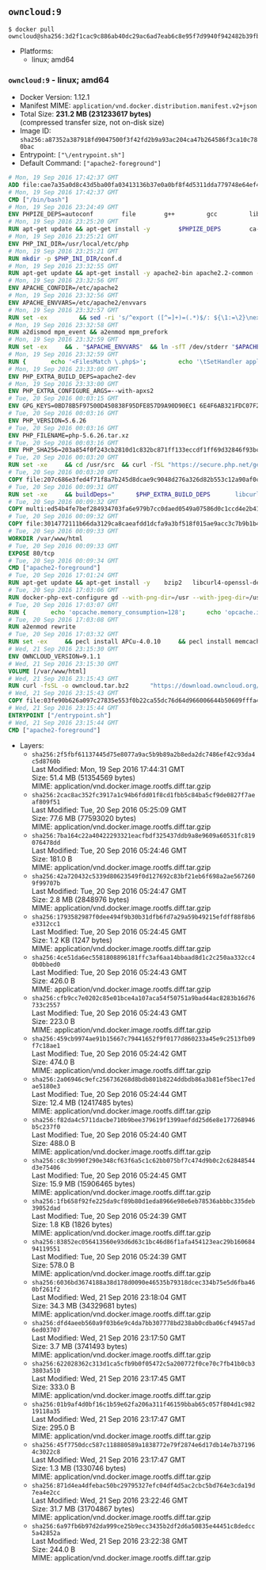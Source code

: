 ## `owncloud:9`

```console
$ docker pull owncloud@sha256:3d2f1cac9c886ab40dc29ac6ad7eab6c8e95f7d9940f942482b39fb032027a62
```

-	Platforms:
	-	linux; amd64

### `owncloud:9` - linux; amd64

-	Docker Version: 1.12.1
-	Manifest MIME: `application/vnd.docker.distribution.manifest.v2+json`
-	Total Size: **231.2 MB (231233617 bytes)**  
	(compressed transfer size, not on-disk size)
-	Image ID: `sha256:a87352a387918fd9047500f3f42fd2b9a93ac204ca47b264586f3ca10c780bac`
-	Entrypoint: `["\/entrypoint.sh"]`
-	Default Command: `["apache2-foreground"]`

```dockerfile
# Mon, 19 Sep 2016 17:42:37 GMT
ADD file:cae7a35a0d8c43d5ba00fa03413136b37e0a0bf8f4d5311dda779748e64ef425 in / 
# Mon, 19 Sep 2016 17:42:37 GMT
CMD ["/bin/bash"]
# Mon, 19 Sep 2016 23:24:49 GMT
ENV PHPIZE_DEPS=autoconf 		file 		g++ 		gcc 		libc-dev 		make 		pkg-config 		re2c
# Mon, 19 Sep 2016 23:25:20 GMT
RUN apt-get update && apt-get install -y 		$PHPIZE_DEPS 		ca-certificates 		curl 		libedit2 		libsqlite3-0 		libxml2 		xz-utils 	--no-install-recommends && rm -r /var/lib/apt/lists/*
# Mon, 19 Sep 2016 23:25:21 GMT
ENV PHP_INI_DIR=/usr/local/etc/php
# Mon, 19 Sep 2016 23:25:21 GMT
RUN mkdir -p $PHP_INI_DIR/conf.d
# Mon, 19 Sep 2016 23:32:55 GMT
RUN apt-get update && apt-get install -y apache2-bin apache2.2-common --no-install-recommends && rm -rf /var/lib/apt/lists/*
# Mon, 19 Sep 2016 23:32:56 GMT
ENV APACHE_CONFDIR=/etc/apache2
# Mon, 19 Sep 2016 23:32:56 GMT
ENV APACHE_ENVVARS=/etc/apache2/envvars
# Mon, 19 Sep 2016 23:32:57 GMT
RUN set -ex 		&& sed -ri 's/^export ([^=]+)=(.*)$/: ${\1:=\2}\nexport \1/' "$APACHE_ENVVARS" 		&& . "$APACHE_ENVVARS" 	&& for dir in 		"$APACHE_LOCK_DIR" 		"$APACHE_RUN_DIR" 		"$APACHE_LOG_DIR" 		/var/www/html 	; do 		rm -rvf "$dir" 		&& mkdir -p "$dir" 		&& chown -R "$APACHE_RUN_USER:$APACHE_RUN_GROUP" "$dir"; 	done
# Mon, 19 Sep 2016 23:32:58 GMT
RUN a2dismod mpm_event && a2enmod mpm_prefork
# Mon, 19 Sep 2016 23:32:59 GMT
RUN set -ex 	&& . "$APACHE_ENVVARS" 	&& ln -sfT /dev/stderr "$APACHE_LOG_DIR/error.log" 	&& ln -sfT /dev/stdout "$APACHE_LOG_DIR/access.log" 	&& ln -sfT /dev/stdout "$APACHE_LOG_DIR/other_vhosts_access.log"
# Mon, 19 Sep 2016 23:32:59 GMT
RUN { 		echo '<FilesMatch \.php$>'; 		echo '\tSetHandler application/x-httpd-php'; 		echo '</FilesMatch>'; 		echo; 		echo 'DirectoryIndex disabled'; 		echo 'DirectoryIndex index.php index.html'; 		echo; 		echo '<Directory /var/www/>'; 		echo '\tOptions -Indexes'; 		echo '\tAllowOverride All'; 		echo '</Directory>'; 	} | tee "$APACHE_CONFDIR/conf-available/docker-php.conf" 	&& a2enconf docker-php
# Mon, 19 Sep 2016 23:33:00 GMT
ENV PHP_EXTRA_BUILD_DEPS=apache2-dev
# Mon, 19 Sep 2016 23:33:00 GMT
ENV PHP_EXTRA_CONFIGURE_ARGS=--with-apxs2
# Tue, 20 Sep 2016 00:03:15 GMT
ENV GPG_KEYS=0BD78B5F97500D450838F95DFE857D9A90D90EC1 6E4F6AB321FDC07F2C332E3AC2BF0BC433CFC8B3
# Tue, 20 Sep 2016 00:03:16 GMT
ENV PHP_VERSION=5.6.26
# Tue, 20 Sep 2016 00:03:16 GMT
ENV PHP_FILENAME=php-5.6.26.tar.xz
# Tue, 20 Sep 2016 00:03:16 GMT
ENV PHP_SHA256=203a854f0f243cb2810d1c832bc871ff133eccdf1ff69d32846f93bc1bef58a8
# Tue, 20 Sep 2016 00:03:20 GMT
RUN set -xe 	&& cd /usr/src 	&& curl -fSL "https://secure.php.net/get/$PHP_FILENAME/from/this/mirror" -o php.tar.xz 	&& echo "$PHP_SHA256 *php.tar.xz" | sha256sum -c - 	&& curl -fSL "https://secure.php.net/get/$PHP_FILENAME.asc/from/this/mirror" -o php.tar.xz.asc 	&& export GNUPGHOME="$(mktemp -d)" 	&& for key in $GPG_KEYS; do 		gpg --keyserver ha.pool.sks-keyservers.net --recv-keys "$key"; 	done 	&& gpg --batch --verify php.tar.xz.asc php.tar.xz 	&& rm -r "$GNUPGHOME"
# Tue, 20 Sep 2016 00:03:20 GMT
COPY file:207c686e3fed4f71f8a7b245d8dcae9c9048d276a326d82b553c12a90af0c0ca in /usr/local/bin/ 
# Tue, 20 Sep 2016 00:09:31 GMT
RUN set -xe 	&& buildDeps=" 		$PHP_EXTRA_BUILD_DEPS 		libcurl4-openssl-dev 		libedit-dev 		libsqlite3-dev 		libssl-dev 		libxml2-dev 	" 	&& apt-get update && apt-get install -y $buildDeps --no-install-recommends && rm -rf /var/lib/apt/lists/* 		&& docker-php-source extract 	&& cd /usr/src/php 	&& ./configure 		--with-config-file-path="$PHP_INI_DIR" 		--with-config-file-scan-dir="$PHP_INI_DIR/conf.d" 				--disable-cgi 				--enable-ftp 		--enable-mbstring 		--enable-mysqlnd 				--with-curl 		--with-libedit 		--with-openssl 		--with-zlib 				$PHP_EXTRA_CONFIGURE_ARGS 	&& make -j"$(nproc)" 	&& make install 	&& { find /usr/local/bin /usr/local/sbin -type f -executable -exec strip --strip-all '{}' + || true; } 	&& make clean 	&& docker-php-source delete 		&& apt-get purge -y --auto-remove -o APT::AutoRemove::RecommendsImportant=false $buildDeps
# Tue, 20 Sep 2016 00:09:32 GMT
COPY multi:ed54b4fe7bef284934703fa6e979b7cc0daed0549a07586d0c1ccd4e2b41884a in /usr/local/bin/ 
# Tue, 20 Sep 2016 00:09:32 GMT
COPY file:3014772111b66da3129ca8caeafdd1dcfa9a3bf518f015ae9acc3c7b9b1b44c9 in /usr/local/bin/ 
# Tue, 20 Sep 2016 00:09:33 GMT
WORKDIR /var/www/html
# Tue, 20 Sep 2016 00:09:33 GMT
EXPOSE 80/tcp
# Tue, 20 Sep 2016 00:09:34 GMT
CMD ["apache2-foreground"]
# Tue, 20 Sep 2016 17:01:24 GMT
RUN apt-get update && apt-get install -y 	bzip2 	libcurl4-openssl-dev 	libfreetype6-dev 	libicu-dev 	libjpeg-dev 	libldap2-dev 	libmcrypt-dev 	libmemcached-dev 	libpng12-dev 	libpq-dev 	libxml2-dev 	&& rm -rf /var/lib/apt/lists/*
# Tue, 20 Sep 2016 17:03:06 GMT
RUN docker-php-ext-configure gd --with-png-dir=/usr --with-jpeg-dir=/usr 	&& docker-php-ext-configure ldap --with-libdir=lib/x86_64-linux-gnu/ 	&& docker-php-ext-install exif gd intl ldap mbstring mcrypt mysql opcache pdo_mysql pdo_pgsql pgsql zip
# Tue, 20 Sep 2016 17:03:07 GMT
RUN { 		echo 'opcache.memory_consumption=128'; 		echo 'opcache.interned_strings_buffer=8'; 		echo 'opcache.max_accelerated_files=4000'; 		echo 'opcache.revalidate_freq=60'; 		echo 'opcache.fast_shutdown=1'; 		echo 'opcache.enable_cli=1'; 	} > /usr/local/etc/php/conf.d/opcache-recommended.ini
# Tue, 20 Sep 2016 17:03:08 GMT
RUN a2enmod rewrite
# Tue, 20 Sep 2016 17:03:32 GMT
RUN set -ex 	&& pecl install APCu-4.0.10 	&& pecl install memcached-2.2.0 	&& pecl install redis-2.2.8 	&& docker-php-ext-enable apcu memcached redis
# Wed, 21 Sep 2016 23:15:30 GMT
ENV OWNCLOUD_VERSION=9.1.1
# Wed, 21 Sep 2016 23:15:30 GMT
VOLUME [/var/www/html]
# Wed, 21 Sep 2016 23:15:43 GMT
RUN curl -fsSL -o owncloud.tar.bz2 		"https://download.owncloud.org/community/owncloud-${OWNCLOUD_VERSION}.tar.bz2" 	&& curl -fsSL -o owncloud.tar.bz2.asc 		"https://download.owncloud.org/community/owncloud-${OWNCLOUD_VERSION}.tar.bz2.asc" 	&& export GNUPGHOME="$(mktemp -d)" 	&& gpg --keyserver ha.pool.sks-keyservers.net --recv-keys E3036906AD9F30807351FAC32D5D5E97F6978A26 	&& gpg --batch --verify owncloud.tar.bz2.asc owncloud.tar.bz2 	&& rm -r "$GNUPGHOME" owncloud.tar.bz2.asc 	&& tar -xjf owncloud.tar.bz2 -C /usr/src/ 	&& rm owncloud.tar.bz2
# Wed, 21 Sep 2016 23:15:43 GMT
COPY file:03fe90b626a097c27835e553f0b22ca55dc76d64d966006644b50609fffa4161 in /entrypoint.sh 
# Wed, 21 Sep 2016 23:15:44 GMT
ENTRYPOINT ["/entrypoint.sh"]
# Wed, 21 Sep 2016 23:15:44 GMT
CMD ["apache2-foreground"]
```

-	Layers:
	-	`sha256:2f5fbf61137445d75e8077a9ac5b9b89a2b8eda2dc7486ef42c93da4c5d8760b`  
		Last Modified: Mon, 19 Sep 2016 17:44:31 GMT  
		Size: 51.4 MB (51354569 bytes)  
		MIME: application/vnd.docker.image.rootfs.diff.tar.gzip
	-	`sha256:2cac8ac352fc3917a1c94b6fdd01f8cd1fbb5c84ba5cf9de0827f7aeaf809f51`  
		Last Modified: Tue, 20 Sep 2016 05:25:09 GMT  
		Size: 77.6 MB (77593020 bytes)  
		MIME: application/vnd.docker.image.rootfs.diff.tar.gzip
	-	`sha256:7ba164c22a40422293321eacfbdf325437ddb9a8e9609a60531fc819076478dd`  
		Last Modified: Tue, 20 Sep 2016 05:24:46 GMT  
		Size: 181.0 B  
		MIME: application/vnd.docker.image.rootfs.diff.tar.gzip
	-	`sha256:42a720432c5339d80623549f0d127692c83bf21eb6f698a2ae5672609f99707b`  
		Last Modified: Tue, 20 Sep 2016 05:24:47 GMT  
		Size: 2.8 MB (2848976 bytes)  
		MIME: application/vnd.docker.image.rootfs.diff.tar.gzip
	-	`sha256:1793582987f0dee494f9b30b31dfb6fd7a29a59b49215efdff88f8b6e3312cc1`  
		Last Modified: Tue, 20 Sep 2016 05:24:45 GMT  
		Size: 1.2 KB (1247 bytes)  
		MIME: application/vnd.docker.image.rootfs.diff.tar.gzip
	-	`sha256:4ce51da6ec5581808896181ffc3af6aa14bbaad8d1c2c250aa332cc40b0bbed0`  
		Last Modified: Tue, 20 Sep 2016 05:24:43 GMT  
		Size: 426.0 B  
		MIME: application/vnd.docker.image.rootfs.diff.tar.gzip
	-	`sha256:cfb9cc7e0202c85e01bce4a107aca54f50751a9bad44ac8283b16d76733c2557`  
		Last Modified: Tue, 20 Sep 2016 05:24:43 GMT  
		Size: 223.0 B  
		MIME: application/vnd.docker.image.rootfs.diff.tar.gzip
	-	`sha256:459cb9974ae91b15667c79441652f9f0177d860233a45e9c2513fb09f7c18ae1`  
		Last Modified: Tue, 20 Sep 2016 05:24:42 GMT  
		Size: 474.0 B  
		MIME: application/vnd.docker.image.rootfs.diff.tar.gzip
	-	`sha256:2a06946c9efc256736268d8bdb801b8224ddbdb86a3b81ef5bec17edae5180e3`  
		Last Modified: Tue, 20 Sep 2016 05:24:44 GMT  
		Size: 12.4 MB (12417485 bytes)  
		MIME: application/vnd.docker.image.rootfs.diff.tar.gzip
	-	`sha256:f82da4c5711dacbe710b9bee379619f1399aefdd25d6e8e177268946b5c237f0`  
		Last Modified: Tue, 20 Sep 2016 05:24:40 GMT  
		Size: 488.0 B  
		MIME: application/vnd.docker.image.rootfs.diff.tar.gzip
	-	`sha256:c8c3b990f290e348cf63f6a5c1c62bb075bf7c474d9b0c2c62848544d3e75406`  
		Last Modified: Tue, 20 Sep 2016 05:24:45 GMT  
		Size: 15.9 MB (15906465 bytes)  
		MIME: application/vnd.docker.image.rootfs.diff.tar.gzip
	-	`sha256:1fb658f92fe225da9cf89b80d1eda8966e98e6eb78536abbbc335deb39052dad`  
		Last Modified: Tue, 20 Sep 2016 05:24:39 GMT  
		Size: 1.8 KB (1826 bytes)  
		MIME: application/vnd.docker.image.rootfs.diff.tar.gzip
	-	`sha256:83852ec056413560e93d6d63c1bc46d86f1afa454123eac29b16068494119551`  
		Last Modified: Tue, 20 Sep 2016 05:24:39 GMT  
		Size: 578.0 B  
		MIME: application/vnd.docker.image.rootfs.diff.tar.gzip
	-	`sha256:6036bd3674188a38d178d0090e46535b79318dcec334b75e5d6fba460bf261f2`  
		Last Modified: Wed, 21 Sep 2016 23:18:04 GMT  
		Size: 34.3 MB (34329681 bytes)  
		MIME: application/vnd.docker.image.rootfs.diff.tar.gzip
	-	`sha256:dfd4aeeb560a9f03b6e9c4da7bb307778bd238ab0cdba06cf49457ad6ed03707`  
		Last Modified: Wed, 21 Sep 2016 23:17:50 GMT  
		Size: 3.7 MB (3741493 bytes)  
		MIME: application/vnd.docker.image.rootfs.diff.tar.gzip
	-	`sha256:622028362c313d1ca5cfb9b0f05472c5a200772f0ce70c7fb41b0cb33803a510`  
		Last Modified: Wed, 21 Sep 2016 23:17:45 GMT  
		Size: 333.0 B  
		MIME: application/vnd.docker.image.rootfs.diff.tar.gzip
	-	`sha256:01b9af4d0bf16c1b59e62fa206a311f46159bbab65c057f804d1c98219118a35`  
		Last Modified: Wed, 21 Sep 2016 23:17:47 GMT  
		Size: 295.0 B  
		MIME: application/vnd.docker.image.rootfs.diff.tar.gzip
	-	`sha256:45f7750dcc587c118880589a1838772e79f2874e6d17db14e7b371964c3022c8`  
		Last Modified: Wed, 21 Sep 2016 23:17:47 GMT  
		Size: 1.3 MB (1330746 bytes)  
		MIME: application/vnd.docker.image.rootfs.diff.tar.gzip
	-	`sha256:871d4ea4dfebac50bc29795327efc04df4d5ac2cbc5bd764e3cda19d7ea4e2cc`  
		Last Modified: Wed, 21 Sep 2016 23:22:46 GMT  
		Size: 31.7 MB (31704867 bytes)  
		MIME: application/vnd.docker.image.rootfs.diff.tar.gzip
	-	`sha256:6a97fb6b97d2da999ce25b9ecc3435b2df2d6a50835e44451c8dedcc5a42852a`  
		Last Modified: Wed, 21 Sep 2016 23:22:38 GMT  
		Size: 244.0 B  
		MIME: application/vnd.docker.image.rootfs.diff.tar.gzip
